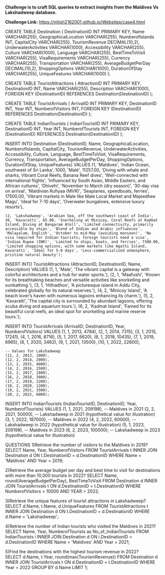 **Challenge is to craft SQL queries to extract insights from the Maldives Vs Lakshadweep database.**

**Challenge Link:** https://nitish2162001.github.io/Websitep/case4.html

CREATE TABLE Destination (
        DestinationID INT PRIMARY KEY,
        Name VARCHAR(255),
        GeographicalLocation VARCHAR(255),
        NumberofIslands INT,
        CapitalCity VARCHAR(255),
        TourismRevenue DECIMAL(10,2),
        UnderwaterActivities VARCHAR(1000),
        Accessibility VARCHAR(255),
        Culture VARCHAR(1000),
        Language VARCHAR(255),
        BestTimeToVisit VARCHAR(255),
        VisaRequirements VARCHAR(255),
        Currency VARCHAR(255),
        Transportation VARCHAR(255),
        AverageBudgetPerDay DECIMAL(10,2),
        ShoppingOptions VARCHAR(1000),
        DurationOfStay VARCHAR(255),
        UniqueFeatures VARCHAR(1000)
    );
    
    
CREATE TABLE TouristAttractions (
        AttractionID INT PRIMARY KEY,
        DestinationID INT,
        Name VARCHAR(255),
        Description VARCHAR(1000),
        FOREIGN KEY (DestinationID) REFERENCES Destination(DestinationID)
    );

CREATE TABLE TouristArrivals (
        ArrivalID INT PRIMARY KEY,
        DestinationID INT,
        Year INT,
        NumberofVisitors INT,
        FOREIGN KEY (DestinationID) REFERENCES Destination(DestinationID)
    );
    
CREATE TABLE IndianTourists (
        IndianTouristID INT PRIMARY KEY,
        DestinationID INT,
        Year INT,
        NumberofTourists INT,
        FOREIGN KEY (DestinationID) REFERENCES Destination(DestinationID)
    );


 INSERT INTO Destination (DestinationID, Name, GeographicalLocation, NumberofIslands, CapitalCity, TourismRevenue, UnderwaterActivities, Accessibility, Culture, Language, BestTimeToVisit, VisaRequirements, Currency, Transportation, AverageBudgetPerDay, ShoppingOptions, DurationOfStay, UniqueFeatures)
    VALUES
    (1, 'Maldives', 'Indian Ocean, southwest of Sri Lanka', 1000, 'Malé', 11257.00, 'Diving with whale and sharks, Vibrant Coral Reefs, Banana Reef dives', 'Well-connected with international flights', 'Influenced by South Asian, Middle Eastern, and African cultures', 'Dhivehi', 'November to March (dry season)', '30-day visa on arrival', 'Maldivian Rufiyaa (MVR)', 'Seaplanes, speedboats, ferries', 17500.00, 'Vibrant markets in Male like Male Local Market and Majeedhee Magu', 'Ideal for 7-10 days', 'Overwater bungalows, extensive luxury resorts'),
    
    (2, 'Lakshadweep', 'Arabian Sea, off the southwest coast of India', 36, 'Kavaratti', 65.00, 'Snorkeling at Minicoy, Coral Reefs at Kadmat Island, Diving at Bangaram Atoll', 'Limited connectivity, primarily accessible by ships', 'Blend of Indian and Arabic influences', 'Malayalam, English', 'October to mid-May (avoiding monsoon)', 'No visa required for Indian tourists; foreign tourists need a visa', 'Indian Rupee (INR)', 'Limited to ships, boats, and ferries', 7300.00, 'Limited shopping options, with some markets like Agatti Island, Kavaratti', 'Ideal for 5-6 days', 'Less-commercialised atmosphere, pristine natural beauty');
    
INSERT INTO TouristAttractions (AttractionID, DestinationID, Name, Description)
    VALUES
        (1, 1, 'Male', 'The vibrant capital is a gateway with colorful architectures and a hub for water sports.'),
        (2, 1, 'Maafushi', 'Known for its breathtaking beaches and versatile activities like snorkelling and sunbathing.'),
        (3, 1, 'Hithadhoo', 'A picturesque island in Addu City, celebrated globally for its natural reserves.'),
        (4, 2, 'Minicoy Island', 'A beach lover’s haven with numerous lagoons enhancing its charm.'),
        (5, 2, 'Kavaratti', 'The capital city is surrounded by abundant lagoons, offering scuba diving and aquarium tours.'),
        (6, 2, 'Kadmat Island', 'Famed for its beautiful coral reefs, an ideal spot for snorkelling and marine reserve tours.');
      
 INSERT INTO TouristArrivals (ArrivalID, DestinationID, Year, NumberofVisitors) VALUES
    (1, 1, 2013, 4784),
    (2, 1, 2014, 7315),
    (3, 1, 2015, 17241),
    (4, 1, 2016, 8716),
    (5, 1, 2017, 6620),
    (6, 1, 2018, 10435),
    (7, 1, 2019, 6985),
    (8, 1, 2020, 3462),
    (9, 1, 2021, 13500),
    (10, 1, 2022, 22800),
    
    -- Values for Lakshadweep
    (11, 2, 2013, 1000),
    (12, 2, 2014, 2000),
    (13, 2, 2015, 4000),
    (14, 2, 2016, 2500),
    (15, 2, 2017, 1800),
    (16, 2, 2018, 3000),
    (17, 2, 2019, 2200),
    (18, 2, 2020, 1200),
    (19, 2, 2021, 3500),
    (20, 2, 2022, 6000);
        
 INSERT INTO IndianTourists (IndianTouristID, DestinationID, Year, NumberofTourists)
    VALUES
        (1, 1, 2021, 209198),  -- Maldives in 2021
        (2, 2, 2021, 50000),   -- Lakshadweep in 2021 (hypothetical value for illustration)
        (3, 1, 2022, 187000),  -- Maldives in 2022
        (4, 2, 2022, 60000),   -- Lakshadweep in 2022 (hypothetical value for illustration)
        (5, 1, 2023, 209198),  -- Maldives in 2023
        (6, 2, 2023, 100000);  -- Lakshadweep in 2023 (hypothetical value for illustration)
                                                            
QUESTIONS
1)Retrieve the number of visitors to the Maldives in 2019?
SELECT Name, Year, NumberofVisitors FROM TouristArrivals t INNER JOIN 
Destination d ON t.DestinationID = d.DestinationID 
WHERE Name = 'Maldives' AND Year = 2019;

2)Retrieve the average budget per day and best time to visit for destinations with more than 10,000 tourists in 2022?
SELECT Name, round(AverageBudgetPerDay), BestTimeToVisit FROM 
Destination d INNER JOIN TouristArrivals t ON d.DestinationID = t.DestinationID 
WHERE NumberofVisitors > 10000 AND YEAR = 2022;

3)Retrieve the unique features of tourist attractions in Lakshadweep?
SELECT d.Name, t.Name, d.UniqueFeatures FROM 
TouristAttractions t INNER JOIN Destination d ON t.DestinationID = d.DestinationID 
WHERE d.Name = 'Lakshadweep';

4)Retrieve the number of Indian tourists who visited the Maldives in 2021?
SELECT Name, Year, NumberofTourists as No_of_IndianTourists FROM 
IndianTourists i INNER JOIN Destination d ON i.DestinationID = d.DestinationID
WHERE Name = 'Maldives' AND Year = 2021;

5)Find the destinations with the highest tourism revenue in 2022?    
SELECT d.Name, t.Year, round(max(TourismRevenue)) FROM 
Destination d INNER JOIN TouristArrivals t ON d.DestinationID = t.DestinationID
WHERE Year = 2022 GROUP BY d.Name LIMIT 1;
    

    
    
    
    
    
    
    
    
    
    
    
    
    
    
    
    
    
    
    
    
    
    
    
    
        
